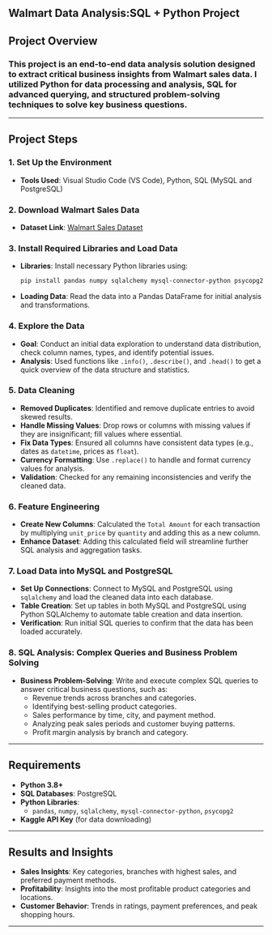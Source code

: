 ## Walmart Data Analysis:SQL + Python Project 

## Project Overview

### This project is an end-to-end data analysis solution designed to extract critical business insights from Walmart sales data. I utilized Python for data processing and analysis, SQL for advanced querying, and structured problem-solving techniques to solve key business questions. 
---

## Project Steps

### 1. Set Up the Environment
   - **Tools Used**: Visual Studio Code (VS Code), Python, SQL (MySQL and PostgreSQL)

### 2. Download Walmart Sales Data
   - **Dataset Link**: [Walmart Sales Dataset](https://www.kaggle.com/najir0123/walmart-10k-sales-datasets)

### 3. Install Required Libraries and Load Data
   - **Libraries**: Install necessary Python libraries using:
     ```bash
     pip install pandas numpy sqlalchemy mysql-connector-python psycopg2
     ```
   - **Loading Data**: Read the data into a Pandas DataFrame for initial analysis and transformations.

### 4. Explore the Data
   - **Goal**: Conduct an initial data exploration to understand data distribution, check column names, types, and identify potential issues.
   - **Analysis**: Used functions like `.info()`, `.describe()`, and `.head()` to get a quick overview of the data structure and statistics.

### 5. Data Cleaning
   - **Removed Duplicates**: Identified and remove duplicate entries to avoid skewed results.
   - **Handle Missing Values**: Drop rows or columns with missing values if they are insignificant; fill values where essential.
   - **Fix Data Types**: Ensured all columns have consistent data types (e.g., dates as `datetime`, prices as `float`).
   - **Currency Formatting**: Use `.replace()` to handle and format currency values for analysis.
   - **Validation**: Checked for any remaining inconsistencies and verify the cleaned data.

### 6. Feature Engineering
   - **Create New Columns**: Calculated the `Total Amount` for each transaction by multiplying `unit_price` by `quantity` and adding this as a new column.
   - **Enhance Dataset**: Adding this calculated field will streamline further SQL analysis and aggregation tasks.

### 7. Load Data into MySQL and PostgreSQL
   - **Set Up Connections**: Connect to MySQL and PostgreSQL using `sqlalchemy` and load the cleaned data into each database.
   - **Table Creation**: Set up tables in both MySQL and PostgreSQL using Python SQLAlchemy to automate table creation and data insertion.
   - **Verification**: Run initial SQL queries to confirm that the data has been loaded accurately.

### 8. SQL Analysis: Complex Queries and Business Problem Solving
   - **Business Problem-Solving**: Write and execute complex SQL queries to answer critical business questions, such as:
     - Revenue trends across branches and categories.
     - Identifying best-selling product categories.
     - Sales performance by time, city, and payment method.
     - Analyzing peak sales periods and customer buying patterns.
     - Profit margin analysis by branch and category.
  
---

## Requirements

- **Python 3.8+**
- **SQL Databases**: PostgreSQL
- **Python Libraries**:
  - `pandas`, `numpy`, `sqlalchemy`, `mysql-connector-python`, `psycopg2`
- **Kaggle API Key** (for data downloading)

---

## Results and Insights

- **Sales Insights**: Key categories, branches with highest sales, and preferred payment methods.
- **Profitability**: Insights into the most profitable product categories and locations.
- **Customer Behavior**: Trends in ratings, payment preferences, and peak shopping hours.


---


